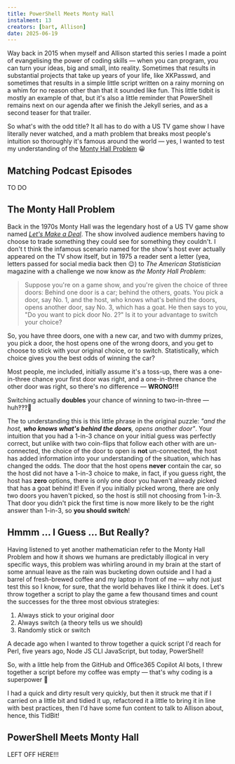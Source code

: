 ```yaml
---
title: PowerShell Meets Monty Hall
instalment: 13
creators: [bart, Allison]
date: 2025-06-19
---
```


Way back in 2015 when myself and Allison started this series I made a point of evangelising the power of coding skills — when you can program, you can turn your ideas, big and small, into reality. Sometimes that results in substantial projects that take up years of your life, like XKPasswd, and sometimes that results in a simple little script written on a rainy morning on a whim for no reason other than that it sounded like fun. This little tidbit is mostly an example of that, but it's also a little reminder that PowerShell remains next on our agenda after we finish the Jekyll series, and as a second teaser for that trailer.

So what's with the odd title? It all has to do with a US TV game show I have literally never watched, and a math problem that breaks most people's intuition so thoroughly it's famous around the world — yes, I wanted to test my understanding of the [Monty Hall Problem](https://en.wikipedia.org/wiki/Monty_Hall_problem) 😀

## Matching Podcast Episodes

TO DO

## The Monty Hall Problem

Back in the 1970s Monty Hall was the legendary host of a US TV game show named *[Let's Make a Deal](https://en.wikipedia.org/wiki/Let%27s_Make_a_Deal)*. The show involved audience members having to choose to trade something they could see for something they couldn't. I don't t think the infamous scenario named for the show's host ever actually appeared on the TV show itself, but in 1975 a reader sent a letter (yea, letters passed for social media back then 😉) to *The American Statistician* magazine with a challenge we now know as *the Monty Hall Problem*:

> Suppose you're on a game show, and you're given the choice of three doors: Behind one door is a car; behind the others, goats. You pick a door, say No. 1, and the host, who knows what's behind the doors, opens another door, say No. 3, which has a goat. He then says to you, "Do you want to pick door No. 2?" Is it to your advantage to switch your choice?

So, you have three doors, one with a new car, and two with dummy prizes, you pick a door, the host opens one of the wrong doors, and you get to choose to stick with your original choice, or to switch. Statistically, which choice gives you the best odds of winning the car?

Most people, me included, initially assume it's a toss-up, there was a one-in-three chance your first door was right, and a one-in-three chance the other door was right, so there's no difference — **WRONG!!!**

Switching actually **doubles** your chance of winning to two-in-three — huh‽‽‽🤯

The to understanding this is this little phrase in the original puzzle:  _"and the host, **who knows what's behind the doors**, opens another door"_. Your intuition that you had a 1-in-3 chance on your initial guess was perfectly correct, but unlike with two coin-flips that follow each other with are un-connected, the choice of the door to open is **not** un-connected, the host has added information into your understanding of the situation, which has changed the odds. The door that the host opens **never** contain the car, so the host did not have a 1-in-3 choice to make, in fact, if you guess right, the host has **zero** options, there is only one door you haven't already picked that has a goat behind it! Even if you initially picked wrong, there are only two doors you haven't picked, so the host is still not choosing from 1-in-3. That door you didn't pick the first time is now more likely to be the right answer than 1-in-3, so **you should switch**!

## Hmmm … I Guess … But Really?

Having listened to yet another mathematician refer to the Monty Hall Problem and how it shows we humans are predictably illogical in very specific ways, this problem was whirling around in my brain at the start of some annual leave as the rain was bucketing down outside and I had a barrel of fresh-brewed coffee and my laptop in front of me — why not just test this so I know, for sure, that the world behaves like I think it does. Let's throw together a script to play the game a few thousand times and count the successes for the three most obvious strategies:

1. Always stick to your original door
2. Always switch (a theory tells us we should)
3. Randomly stick or switch

A decade ago when I wanted to throw together a quick script I'd reach for Perl, five years ago, Node JS CLI JavaScript, but today, PowerShell!

So, with a little help from the GitHub and Office365 Copilot AI bots, I threw together a script before my coffee was empty — that's why coding is a superpower 🙂

I had a quick and dirty result very quickly, but then it struck me that if I carried on a little bit and tidied it up, refactored it a little to bring it in line with best practices, then I'd have some fun content to talk to Allison about, hence, this TidBit!

## PowerShell Meets Monty Hall

LEFT OFF HERE!!!
